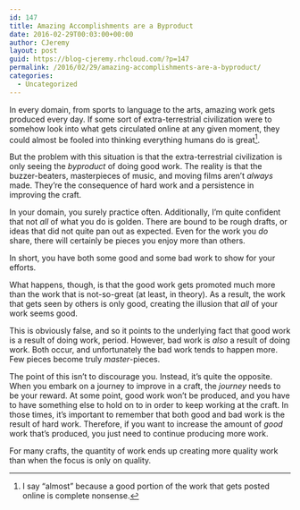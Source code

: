 ```yaml
---
id: 147
title: Amazing Accomplishments are a Byproduct
date: 2016-02-29T00:03:00+00:00
author: CJeremy
layout: post
guid: https://blog-cjeremy.rhcloud.com/?p=147
permalink: /2016/02/29/amazing-accomplishments-are-a-byproduct/
categories:
  - Uncategorized
---
```

In every domain, from sports to language to the arts, amazing work gets produced every day. If some sort of extra-terrestrial civilization were to somehow look into what gets circulated online at any given moment, they could almost be fooled into thinking everything humans do is great[^1].

But the problem with this situation is that the extra-terrestrial civilization is only seeing the _byproduct_ of doing good work. The reality is that the buzzer-beaters, masterpieces of music, and moving films aren&#8217;t _always_ made. They&#8217;re the consequence of hard work and a persistence in improving the craft.

In your domain, you surely practice often. Additionally, I&#8217;m quite confident that not _all_ of what you do is golden. There are bound to be rough drafts, or ideas that did not quite pan out as expected. Even for the work you _do_ share, there will certainly be pieces you enjoy more than others.

In short, you have both some good and some bad work to show for your efforts.

What happens, though, is that the good work gets promoted much more than the work that is not-so-great (at least, in theory). As a result, the work that gets seen by others is only good, creating the illusion that _all_ of your work seems good.

This is obviously false, and so it points to the underlying fact that good work is a result of doing work, period. However, bad work is _also_ a result of doing work. Both occur, and unfortunately the bad work tends to happen more. Few pieces become truly _master_-pieces.

The point of this isn&#8217;t to discourage you. Instead, it&#8217;s quite the opposite. When you embark on a journey to improve in a craft, the _journey_ needs to be your reward. At some point, good work won&#8217;t be produced, and you have to have something else to hold on to in order to keep working at the craft. In those times, it&#8217;s important to remember that both good and bad work is the result of hard work. Therefore, if you want to increase the amount of _good_ work that&#8217;s produced, you just need to continue producing more work.

For many crafts, the quantity of work ends up creating more quality work than when the focus is only on quality.

[^1]: I say &#8220;almost&#8221; because a good portion of the work that gets posted online is complete nonsense.